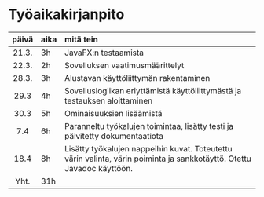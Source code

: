 # Työaikakirjanpito

| päivä | aika | mitä tein   |
| :----:|:-----| :-----|
|21.3.|3h | JavaFX:n testaamista |
|22.3.|2h | Sovelluksen vaatimusmäärittelyt |
|28.3.|3h | Alustavan käyttöliittymän rakentaminen |
|29.3 |4h | Sovelluslogiikan eriyttämistä käyttöliittymästä ja testauksen aloittaminen |
|30.3 |5h | Ominaisuuksien lisäämistä |
|7.4  |6h | Paranneltu työkalujen toimintaa, lisätty testi ja päivitetty dokumentaatiota
|18.4 |8h | Lisätty työkalujen nappeihin kuvat. Toteutettu värin valinta, värin poiminta ja sankkotäyttö. Otettu Javadoc käyttöön.
| Yht. | 31h | |